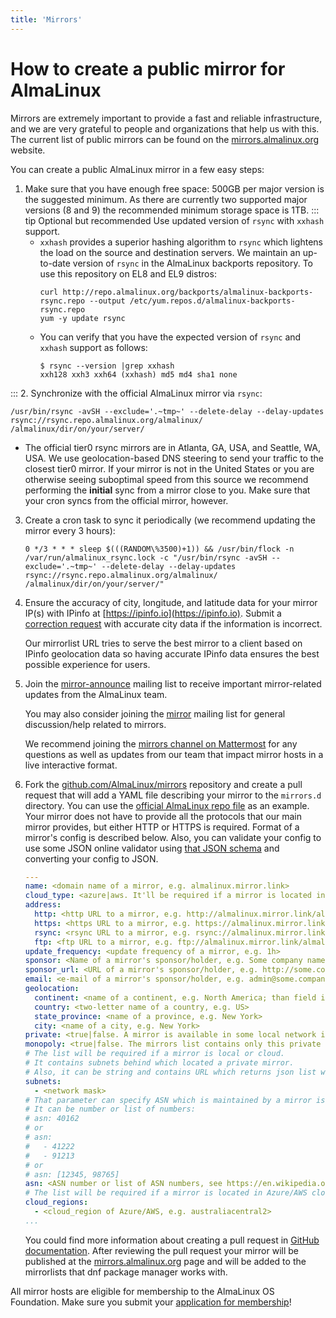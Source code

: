 ```yaml
---
title: 'Mirrors'
---
```

# How to create a public mirror for AlmaLinux

Mirrors are extremely important to provide a fast and reliable
infrastructure, and we are very grateful to people and organizations that
help us with this. The current list of public mirrors can be found on the
[mirrors.almalinux.org](https://mirrors.almalinux.org/) website.

You can create a public AlmaLinux mirror in a few easy steps:

1. Make sure that you have enough free space: 500GB per major version is the suggested minimum.  As there are currently two supported major versions (8 and 9) the recommended minimum storage space is 1TB.
::: tip Optional but recommended
Use updated version of `rsync` with `xxhash` support.
   - `xxhash` provides a superior hashing algorithm to `rsync` which lightens the load on the source and destination
   servers.
   We maintain an up-to-date version
   of `rsync` in the AlmaLinux backports repository.  To use this repository on EL8 and EL9 distros:
     ```shell
     curl http://repo.almalinux.org/backports/almalinux-backports-rsync.repo --output /etc/yum.repos.d/almalinux-backports-rsync.repo
     yum -y update rsync
     ```
   - You can verify that you have the expected version of `rsync` and `xxhash` support as follows:
     ```shell
     $ rsync --version |grep xxhash
     xxh128 xxh3 xxh64 (xxhash) md5 md4 sha1 none
     ```
:::
2. Synchronize with the official AlmaLinux mirror via `rsync`:
   ```shell
   /usr/bin/rsync -avSH --exclude='.~tmp~' --delete-delay --delay-updates rsync://rsync.repo.almalinux.org/almalinux/ /almalinux/dir/on/your/server/
   ```
   - The official tier0 rsync mirrors are in Atlanta, GA, USA, and Seattle, WA, USA.  We use geolocation-based DNS steering to send your traffic to the closest tier0 mirror.  If your mirror is not in the United States or you are
   otherwise seeing suboptimal speed from this source we recommend performing the **initial** sync from a mirror
   close to you.  Make sure that your cron syncs from the official mirror, however.
3. Create a cron task to sync it periodically (we recommend updating the
   mirror every 3 hours):
   ```shell
   0 */3 * * * sleep $(((RANDOM\%3500)+1)) && /usr/bin/flock -n /var/run/almalinux_rsync.lock -c "/usr/bin/rsync -avSH --exclude='.~tmp~' --delete-delay --delay-updates rsync://rsync.repo.almalinux.org/almalinux/ /almalinux/dir/on/your/server/"
   ```
4. Ensure the accuracy of city, longitude, and latitude data for your mirror IP(s) with IPinfo at
   [https://ipinfo.io](https://ipinfo.io).
   Submit a [correction request](https://ipinfo.io/corrections) with accurate city data
   if the information is incorrect.

   Our mirrorlist URL tries to serve the best mirror to a client based on IPinfo geolocation data
   so having accurate IPinfo data ensures the best possible experience for users.
5. Join the [mirror-announce](https://lists.almalinux.org/mailman3/lists/mirror-announce.lists.almalinux.org/) mailing list to receive
   important mirror-related updates from the AlmaLinux team.

   You may also consider joining the [mirror](https://lists.almalinux.org/mailman3/lists/mirror.lists.almalinux.org/) mailing list for
   general discussion/help related to mirrors.

   We recommend joining the [mirrors channel on Mattermost](https://chat.almalinux.org/almalinux/channels/mirrors) for any questions
   as well as updates from our team that impact mirror hosts in a live interactive format.
6. Fork the [github.com/AlmaLinux/mirrors](https://github.com/AlmaLinux/mirrors/)
   repository and create a pull request that will add a YAML file describing
   your mirror to the `mirrors.d` directory.
   You can use the [official AlmaLinux repo file](https://github.com/AlmaLinux/mirrors/blob/master/mirrors.d/repo.almalinux.org.yml)
   as an example. Your mirror does not have to provide all the protocols
   that our main mirror provides, but either HTTP or HTTPS is required. Format of a mirror's config is described below.
   Also, you can validate your config to use some JSON online validator using [that JSON schema](https://github.com/AlmaLinux/mirrors/blob/yaml_snippets/json_schemas/mirror_config.json) and converting your config to JSON.

    ```YAML
    ---
    name: <domain name of a mirror, e.g. almalinux.mirror.link>
    cloud_type: <azure|aws. It'll be required if a mirror is located in AWS/Azure cloud>
    address:
      http: <http URL to a mirror, e.g. http://almalinux.mirror.link/almalinux>
      https: <https URL to a mirror, e.g. https://almalinux.mirror.link/almalinux>
      rsync: <rsync URL to a mirror, e.g. rsync://almalinux.mirror.link/almalinux>
      ftp: <ftp URL to a mirror, e.g. ftp://almalinux.mirror.link/almalinux>
    update_frequency: <update frequency of a mirror, e.g. 1h>
    sponsor: <Name of a mirror's sponsor/holder, e.g. Some company name>
    sponsor_url: <URL of a mirror's sponsor/holder, e.g. http://some.company.name>
    email: <e-mail of a mirror's sponsor/holder, e.g. admin@some.company.name>
    geolocation:
      continent: <name of a continent, e.g. North America; than field is not mandatory>
      country: <two-letter name of a country, e.g. US>
      state_province: <name of a province, e.g. New York>
      city: <name of a city, e.g. New York>
    private: <true|false. A mirror is available in some local network if the param is true>
    monopoly: <true|false. The mirrors list contains only this private mirror for a suitable client if param is true>
    # The list will be required if a mirror is local or cloud.
    # It contains subnets behind which located a private mirror.
    # Also, it can be string and contains URL which returns json list with subnets
    subnets:
      - <network mask>
    # That parameter can specify ASN which is maintained by a mirror is located in cloud
    # It can be number or list of numbers:
    # asn: 40162
    # or
    # asn:
    #   - 41222
    #   - 91213
    # or
    # asn: [12345, 98765]
    asn: <ASN number or list of ASN numbers, see https://en.wikipedia.org/wiki/Autonomous_system_(Internet)>.
    # The list will be required if a mirror is located in Azure/AWS cloud
    cloud_regions:
      - <cloud_region of Azure/AWS, e.g. australiacentral2>
    ...
   ```

   You could find more information about creating a pull request in
   [GitHub documentation](https://docs.github.com/en/github/collaborating-with-issues-and-pull-requests/creating-a-pull-request).
   After reviewing the pull request your mirror will be published at the
   [mirrors.almalinux.org](https://mirrors.almalinux.org/) page and will
   be added to the mirrorlists that dnf package manager works with.

All mirror hosts are eligible for membership to the AlmaLinux OS Foundation.
Make sure you submit your [application for membership](https://almalinux.org/foundation/members/)!
